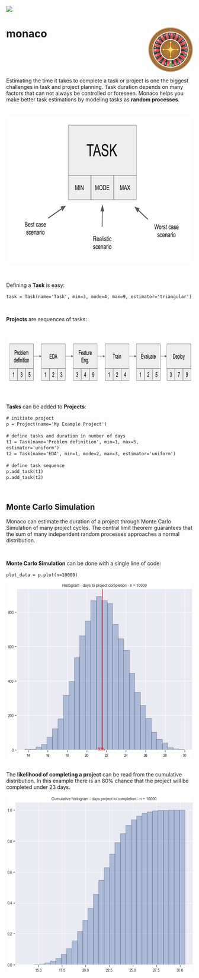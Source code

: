 ![](https://img.shields.io/github/license/sepam/monaco?style=flat-square)

<h1 align="left">
monaco
<img src="roulette.jpg" alt="monaco" height="120" width="120" align="right"/>
</h1>

<br>
<br>
<br>
<br>


Estimating the time it takes to complete a task or project is one the 
biggest challenges in task and project planning. Task duration depends on many 
factors that can not always be controlled or foreseen. Monaco helps you make 
better task estimations by modeling tasks as **random processes**.

<h1 align="center">
<img src="tutorial/task_definition.png" alt="Task" height="395" width="698" align="center"/>
</h1>
<br>

Defining a **Task** is easy:

    task = Task(name='Task', min=3, mode=4, max=9, estimator='triangular')

<br>

**Projects** are sequences of tasks:

<h1 align="center">
<img src="tutorial/project_estimation.png" alt="Project" height="130" width="1121" align="center"/>
</h1>

<br>

**Tasks** can be added to **Projects**:

    # initiate project
    p = Project(name='My Example Project')

    # define tasks and duration in number of days
    t1 = Task(name='Problem definition', min=1, max=5, estimator='uniform')
    t2 = Task(name='EDA', min=1, mode=2, max=3, estimator='uniform')
    
    # define task sequence
    p.add_task(t1)
    p.add_task(t2)
 
<br>

## Monte Carlo Simulation

Monaco can estimate the duration of a project through Monte Carlo Simulation 
of many project cycles. The central limit theorem guarantees that the sum of 
many independent random processes approaches a normal distribution.   

<br>

**Monte Carlo Simulation** can be done with a single line of code:

    plot_data = p.plot(n=10000)

<div align="center"> <img src="tutorial/monte_carlo_estimation.png" alt="Project" height="478" width="593" align="center"/> </div>
<br>

The **likelihood of completing a project** can be read from the 
cumulative distribution. In this example there is an 80% chance that the 
project will be completed under 23 days.

<div align="center"> <img src="tutorial/monte_carlo_cumulative.png" alt="Project" height="478" width="593" align="center"/> </div>

